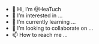 - 👋 Hi, I’m @HeaTuch
- 👀 I’m interested in ...
- 🌱 I’m currently learning ...
- 💞️ I’m looking to collaborate on ...
- 📫 How to reach me ...

<!---
HeaTuch/HeaTuch is a ✨ special ✨ repository because its `README.md` (this file) appears on your GitHub profile.
You can click the Preview link to take a look at your changes.
--->
